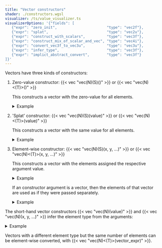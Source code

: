```yaml
---
title: "Vector constructors"
shader: ./constructors.wgsl
visualizer: /ts/value_visualizer.ts
visualizerOptions: '{"fields": [
   {"expr": "zero_init",                       "type": "vec2f"},
   {"expr": "splat",                           "type": "vec2u"},
   {"expr": "construct_with_scalars",          "type": "vec3f"},
   {"expr": "construct_mix_of_scalar_and_vec", "type": "vec4i"},
   {"expr": "convert_vec3f_to_vec3u",          "type": "vec3u"},
   {"expr": "infer_type",                      "type": "vec3f"},
   {"expr": "implict_abstract_convert",        "type": "vec3f"}
]}'
---
```


Vectors have three kinds of constructors:

1. Zero-value constructor: {{< vec "vec(N)(S)()" >}} or {{< vec "vec(N)<(T)>()" >}}

   This constructs a vector with the zero-value for all elements.

   <details class='example'>
     <summary>Example</summary>

     `vec2f()` constructs a `vec2f` with zero-values for each of the elements.

     `vec3<bool>()` constructs a `vec3<bool>` with `false` for each of the elements.

   </details>

1. 'Splat' constructor: {{< vec "vec(N)(S)(value)" >}} or {{< vec "vec(N)<(T)>(value)" >}}

   This constructs a vector with the same value for all elements.

   <details class='example'>
     <summary>Example</summary>

    `vec4i(5)` constructs a `vec4<i32>` with `5` replicated in all 4 elements of the vector.

    `vec2<bool>(true)` constructs a `vec2<bool>` with `true` for both of the elements.

   </details>

1. Element-wise constructor: {{< vec "vec(N)(S)(x, y, ...)" >}} or {{< vec "vec(N)<(T)>(x, y, ...)" >}}

   This constructs a vector with the elements assigned the respective argument value.

   <details class='example'>
     <summary>Example</summary>

     `vec3u(1, 2, 3)` constructs a `vec3<u32>` with the `.x`, `.y`, and `.z` elements initialized with `1`, `2`, and `3`, respectively.

     `vec2<bool>(true, false)` constructs a `vec2<bool>` with `.x`, and `.y` elements initialized with `true` and `false`, respectively.

   </details>

   If an constructor argument is a vector, then the elements of that vector are used as if they were passed separately.

   <details class='example'>
     <summary>Example</summary>

     `vec4f(1, vec2(2, 3), 4)` constructs a `vec4<f32>` with the `.x`, `.y`, `.z` and `.w` elements initialized with `1`, `2`, `3`, and `4`, respectively.

   </details>

The short-hand vector constructors {{< vec "vec(N)(value)" >}} and {{< vec "vec(N)(x, y, ...)" >}} infer the element type from the arguments:

<details class='example'>
<summary>Example</summary>

   `vec4(1)` constructs a `vec4<i32>` with `1` replicated in all four elements of the vector.

   `vec2(1, 2)` constructs a two-element vector of type `abstract-int`, with `.x` and `.y` elements initialized with `1`, `2`, respectively.

   `vec2(1, 2.5)` constructs a two-element vector of type `abstract-float`, with `.x` and `.y` elements initialized with `1.0`, `2.5`, respectively.

</details>

Vectors with a different element type but the same number of elements can be element-wise converted, with {{< vec "vec(N)<(T)>(vector_expr)" >}}.
